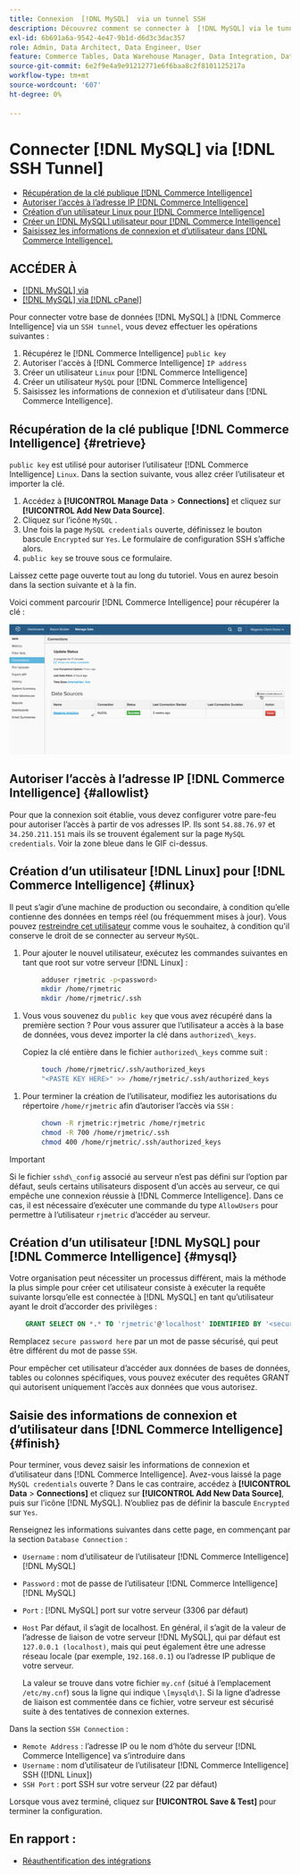 ```yaml
---
title: Connexion  [!DNL MySQL]  via un tunnel SSH
description: Découvrez comment se connecter à  [!DNL MySQL] via le tunnel SSH.
exl-id: 6b691a6a-9542-4e47-9b1d-d6d3c3dac357
role: Admin, Data Architect, Data Engineer, User
feature: Commerce Tables, Data Warehouse Manager, Data Integration, Data Import/Export, SQL Report Builder
source-git-commit: 6e2f9e4a9e91212771e6f6baa8c2f8101125217a
workflow-type: tm+mt
source-wordcount: '607'
ht-degree: 0%

---
```


# Connecter [!DNL MySQL] via [!DNL SSH Tunnel]

* [Récupération de la clé publique  [!DNL Commerce Intelligence] ](#retrieve)
* [Autoriser l’accès à l’adresse IP  [!DNL Commerce Intelligence] ](#allowlist)
* [Création d’un utilisateur Linux pour [!DNL Commerce Intelligence]](#linux)
* [Créer un  [!DNL MySQL] utilisateur pour [!DNL Commerce Intelligence]](#mysql)
* [Saisissez les informations de connexion et d’utilisateur dans [!DNL Commerce Intelligence].](#finish)

## ACCÉDER À

* [[!DNL MySQL] via ](../integrations/mysql-via-a-direct-connection.md)
* [[!DNL MySQL] via [!DNL cPanel]](../integrations/mysql-via-cpanel.md)

Pour connecter votre base de données [!DNL MySQL] à [!DNL Commerce Intelligence] via un `SSH tunnel`, vous devez effectuer les opérations suivantes :

1. Récupérez le [!DNL Commerce Intelligence] `public key`
1. Autoriser l&#39;accès à [!DNL Commerce Intelligence] `IP address`
1. Créer un utilisateur `Linux` pour [!DNL Commerce Intelligence]
1. Créer un utilisateur `MySQL` pour [!DNL Commerce Intelligence]
1. Saisissez les informations de connexion et d’utilisateur dans [!DNL Commerce Intelligence].


## Récupération de la clé publique [!DNL Commerce Intelligence] {#retrieve}

`public key` est utilisé pour autoriser l’utilisateur [!DNL Commerce Intelligence] `Linux`. Dans la section suivante, vous allez créer l’utilisateur et importer la clé.

1. Accédez à **[!UICONTROL Manage Data** > **Connections]** et cliquez sur **[!UICONTROL Add New Data Source]**.
1. Cliquez sur l’icône `MySQL` .
1. Une fois la page `MySQL credentials` ouverte, définissez le bouton bascule `Encrypted` sur `Yes`. Le formulaire de configuration SSH s’affiche alors.
1. `public key` se trouve sous ce formulaire.

Laissez cette page ouverte tout au long du tutoriel. Vous en aurez besoin dans la section suivante et à la fin.

Voici comment parcourir [!DNL Commerce Intelligence] pour récupérer la clé :

![](../../../assets/MySQL_SSH.gif)<!--{: width="770"}-->

## Autoriser l’accès à l’adresse IP [!DNL Commerce Intelligence] {#allowlist}

Pour que la connexion soit établie, vous devez configurer votre pare-feu pour autoriser l’accès à partir de vos adresses IP. Ils sont `54.88.76.97` et `34.250.211.151` mais ils se trouvent également sur la page `MySQL credentials`. Voir la zone bleue dans le GIF ci-dessus.

## Création d’un utilisateur [!DNL Linux] pour [!DNL Commerce Intelligence] {#linux}

Il peut s’agir d’une machine de production ou secondaire, à condition qu’elle contienne des données en temps réel (ou fréquemment mises à jour). Vous pouvez [restreindre cet utilisateur](../../../administrator/account-management/restrict-db-access.md) comme vous le souhaitez, à condition qu&#39;il conserve le droit de se connecter au serveur `MySQL`.

1. Pour ajouter le nouvel utilisateur, exécutez les commandes suivantes en tant que root sur votre serveur [!DNL Linux] :

```bash
        adduser rjmetric -p<password>
        mkdir /home/rjmetric
        mkdir /home/rjmetric/.ssh
```

1. Vous vous souvenez du `public key` que vous avez récupéré dans la première section ? Pour vous assurer que l’utilisateur a accès à la base de données, vous devez importer la clé dans `authorized\_keys`.

   Copiez la clé entière dans le fichier `authorized\_keys` comme suit :

```bash
        touch /home/rjmetric/.ssh/authorized_keys
        "<PASTE KEY HERE>" >> /home/rjmetric/.ssh/authorized_keys
```

1. Pour terminer la création de l’utilisateur, modifiez les autorisations du répertoire `/home/rjmetric` afin d’autoriser l’accès via `SSH` :

```bash
        chown -R rjmetric:rjmetric /home/rjmetric
        chmod -R 700 /home/rjmetric/.ssh
        chmod 400 /home/rjmetric/.ssh/authorized_keys
```

>[!IMPORTANT]
>
>Si le fichier `sshd\_config` associé au serveur n’est pas défini sur l’option par défaut, seuls certains utilisateurs disposent d’un accès au serveur, ce qui empêche une connexion réussie à [!DNL Commerce Intelligence]. Dans ce cas, il est nécessaire d’exécuter une commande du type `AllowUsers` pour permettre à l’utilisateur `rjmetric` d’accéder au serveur.

## Création d’un utilisateur [!DNL MySQL] pour [!DNL Commerce Intelligence] {#mysql}

Votre organisation peut nécessiter un processus différent, mais la méthode la plus simple pour créer cet utilisateur consiste à exécuter la requête suivante lorsqu’elle est connectée à [!DNL MySQL] en tant qu’utilisateur ayant le droit d’accorder des privilèges :

```sql
    GRANT SELECT ON *.* TO 'rjmetric'@'localhost' IDENTIFIED BY '<secure password here>';
```

Remplacez `secure password here` par un mot de passe sécurisé, qui peut être différent du mot de passe `SSH`.

Pour empêcher cet utilisateur d’accéder aux données de bases de données, tables ou colonnes spécifiques, vous pouvez exécuter des requêtes GRANT qui autorisent uniquement l’accès aux données que vous autorisez.

## Saisie des informations de connexion et d’utilisateur dans [!DNL Commerce Intelligence] {#finish}

Pour terminer, vous devez saisir les informations de connexion et d’utilisateur dans [!DNL Commerce Intelligence]. Avez-vous laissé la page `MySQL credentials` ouverte ? Dans le cas contraire, accédez à **[!UICONTROL Data** > **Connections]** et cliquez sur **[!UICONTROL Add New Data Source]**, puis sur l’icône [!DNL MySQL]. N’oubliez pas de définir la bascule `Encrypted` sur `Yes`.

Renseignez les informations suivantes dans cette page, en commençant par la section `Database Connection` :

* `Username` : nom d’utilisateur de l’utilisateur [!DNL Commerce Intelligence] [!DNL MySQL]
* `Password` : mot de passe de l’utilisateur [!DNL Commerce Intelligence] [!DNL MySQL]
* `Port` : [!DNL MySQL] port sur votre serveur (3306 par défaut)
* `Host` Par défaut, il s’agit de localhost. En général, il s’agit de la valeur de l’adresse de liaison de votre serveur [!DNL MySQL], qui par défaut est `127.0.0.1 (localhost)`, mais qui peut également être une adresse réseau locale (par exemple, `192.168.0.1`) ou l’adresse IP publique de votre serveur.

  La valeur se trouve dans votre fichier `my.cnf` (situé à l’emplacement `/etc/my.cnf`) sous la ligne qui indique `\[mysqld\]`. Si la ligne d’adresse de liaison est commentée dans ce fichier, votre serveur est sécurisé suite à des tentatives de connexion externes.

Dans la section `SSH Connection` :

* `Remote Address` : l’adresse IP ou le nom d’hôte du serveur [!DNL Commerce Intelligence] va s’introduire dans
* `Username` : nom d’utilisateur de l’utilisateur [!DNL Commerce Intelligence] SSH ([!DNL Linux])
* `SSH Port` : port SSH sur votre serveur (22 par défaut)

Lorsque vous avez terminé, cliquez sur **[!UICONTROL Save & Test]** pour terminer la configuration.

## En rapport :

* [Réauthentification des intégrations](https://experienceleague.adobe.com/docs/commerce-knowledge-base/kb/how-to/mbi-reauthenticating-integrations.html?lang=fr)
